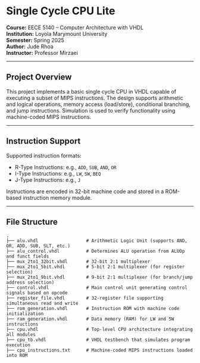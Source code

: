 # Single Cycle CPU Lite

**Course:** EECE 5140 – Computer Architecture with VHDL  
**Institution:** Loyola Marymount University  
**Semester:** Spring 2025  
**Author:** Jude Rhoa  
**Instructor:** Professor Mirzaei

---

## Project Overview

This project implements a basic single cycle CPU in VHDL capable of executing a subset of MIPS instructions. The design supports arithmetic and logical operations, memory access (load/store), conditional branching, and jump instructions. Simulation is used to verify functionality using machine-coded MIPS instructions.

---

## Instruction Support

Supported instruction formats:

- R-Type Instructions: e.g., `ADD`, `SUB`, `AND`, `OR`
- I-Type Instructions: e.g., `LW`, `SW`, `BEQ`
- J-Type Instructions: e.g., `J`

Instructions are encoded in 32-bit machine code and stored in a ROM-based instruction memory module.

---

## File Structure

```plaintext
.
├── alu.vhdl                  # Arithmetic Logic Unit (supports AND, OR, ADD, SUB, SLT, etc.)
├── alu_control.vhdl          # Determines ALU operation from ALUOp and funct fields
├── mux_2to1_32bit.vhdl       # 32-bit 2:1 multiplexer
├── mux_2to1_5bit.vhdl        # 5-bit 2:1 multiplexer (for register selection)
├── mux_2to1_9bit.vhdl        # 9-bit 2:1 multiplexer (for branch/jump address selection)
├── control.vhdl              # Main control unit generating control signals based on opcode
├── register_file.vhdl        # 32-register file supporting simultaneous read and write
├── rom_generation.vhdl       # Instruction ROM with machine code initialization
├── ram_generation.vhdl       # Data memory (RAM) for LW and SW instructions
├── cpu.vhdl                  # Top-level CPU architecture integrating all modules
├── cpu_tb.vhdl               # VHDL testbench that simulates program execution
├── cpu_instructions.txt      # Machine-coded MIPS instructions loaded into ROM
